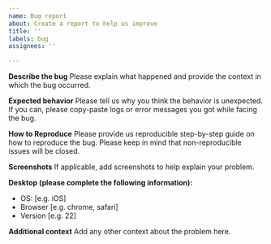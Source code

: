 ```yaml
---
name: Bug report
about: Create a report to help us improve
title: ''
labels: bug
assignees: ''

---
```


**Describe the bug**
Please explain what happened and provide the context in which the bug occurred.

**Expected behavior**
Please tell us why you think the behavior is unexpected. If you can, please copy-paste logs or error messages you got while facing the bug. 

**How to Reproduce**
Please provide us reproducible step-by-step guide on how to reproduce the bug. Please keep in mind that non-reproducible issues will be closed. 

**Screenshots**
If applicable, add screenshots to help explain your problem.

**Desktop (please complete the following information):**
 - OS: [e.g. iOS]
 - Browser [e.g. chrome, safari]
 - Version [e.g. 22]

**Additional context**
Add any other context about the problem here.
